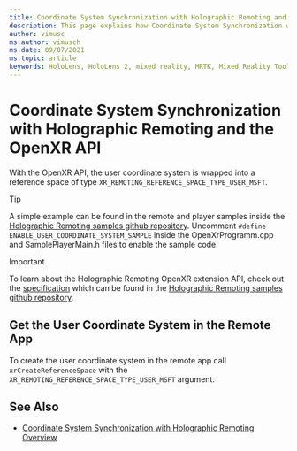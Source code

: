 ```yaml
---
title: Coordinate System Synchronization with Holographic Remoting and the OpenXR API
description: This page explains how Coordinate System Synchronization with Holographic Remoting and the OpenXR API works
author: vimusc
ms.author: vimusch
ms.date: 09/07/2021
ms.topic: article
keywords: HoloLens, HoloLens 2, mixed reality, MRTK, Mixed Reality Toolkit, augmented reality, virtual reality, mixed reality headsets, learn, tutorial, getting started, holographic remoting, openxr
---
```


# Coordinate System Synchronization with Holographic Remoting and the OpenXR API

With the OpenXR API, the user coordinate system is wrapped into a reference space of type ```XR_REMOTING_REFERENCE_SPACE_TYPE_USER_MSFT```.

>[!TIP]
>A simple example can be found in the remote and player samples inside the [Holographic Remoting samples github repository](https://github.com/microsoft/MixedReality-HolographicRemoting-Samples).
>Uncomment ```#define ENABLE_USER_COORDINATE_SYSTEM_SAMPLE``` inside the OpenXrProgramm.cpp and SamplePlayerMain.h files to enable the sample code.

>[!IMPORTANT]
>To learn about the Holographic Remoting OpenXR extension API, check out the [specification](https://htmlpreview.github.io/?https://github.com/microsoft/MixedReality-HolographicRemoting-Samples/blob/main/remote_openxr/specification.html) which can be found in the [Holographic Remoting samples github repository](https://github.com/microsoft/MixedReality-HolographicRemoting-Samples).

## Get the User Coordinate System in the Remote App

To create the user coordinate system in the remote app call ```xrCreateReferenceSpace``` with the ```XR_REMOTING_REFERENCE_SPACE_TYPE_USER_MSFT``` argument.

## See Also

* [Coordinate System Synchronization with Holographic Remoting Overview](holographic-remoting-coordinate-system-synchronization.md)
